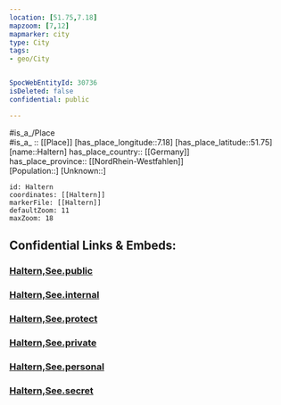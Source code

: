 ```yaml
---
location: [51.75,7.18] 
mapzoom: [7,12] 
mapmarker: city 
type: City
tags:
- geo/City


SpocWebEntityId: 30736
isDeleted: false
confidential: public

---
```

#is_a_/Place  
#is_a_ :: [[Place]] 
[has_place_longitude::7.18] 
[has_place_latitude::51.75] 
[name::Haltern] 
has_place_country:: [[Germany]]  
has_place_province:: [[NordRhein-Westfahlen]]  
[Population::] 
[Unknown::] 


```leaflet
id: Haltern
coordinates: [[Haltern]] 
markerFile: [[Haltern]] 
defaultZoom: 11 
maxZoom: 18
```


## Confidential Links & Embeds: 

### [Haltern,See.public](/_public/\Earth\Continent\Europe\Europe~Central\Germany\Germany~West\Nordrhein-Westfalen\counties~NW\Recklinghausen\cities~RecklinghausenHaltern,See.public.md) 

### [Haltern,See.internal](/_internal/\Earth\Continent\Europe\Europe~Central\Germany\Germany~West\Nordrhein-Westfalen\counties~NW\Recklinghausen\cities~RecklinghausenHaltern,See.internal.md) 

### [Haltern,See.protect](/_protect/\Earth\Continent\Europe\Europe~Central\Germany\Germany~West\Nordrhein-Westfalen\counties~NW\Recklinghausen\cities~RecklinghausenHaltern,See.protect.md) 

### [Haltern,See.private](/_private/\Earth\Continent\Europe\Europe~Central\Germany\Germany~West\Nordrhein-Westfalen\counties~NW\Recklinghausen\cities~RecklinghausenHaltern,See.private.md) 

### [Haltern,See.personal](/_personal/\Earth\Continent\Europe\Europe~Central\Germany\Germany~West\Nordrhein-Westfalen\counties~NW\Recklinghausen\cities~RecklinghausenHaltern,See.personal.md) 

### [Haltern,See.secret](/_secret/\Earth\Continent\Europe\Europe~Central\Germany\Germany~West\Nordrhein-Westfalen\counties~NW\Recklinghausen\cities~RecklinghausenHaltern,See.secret.md)

